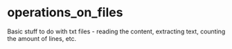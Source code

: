 # operations_on_files
Basic stuff to do with txt files - reading the content, extracting text, counting the amount of lines, etc.
